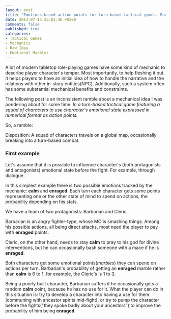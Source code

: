 ```yaml
---
layout: post
title: "Emotions-based action points for turn-based tactical games. Part 1"
date: 2014-07-13 23:01:46 +0300
comments: false
published: true
categories:
- Tactical Games
- Mechanics
- Raw Idea 
- Emotional Marbles
---
```


A lot of modern tabletop role-playing games have some kind of mechanic to describe player character's temper. Most importantly, to help fleshing it out. It helps players to have an initial idea of how to handle the narrative and the relations with other in-story entities(NPC). Additionally, such a system often has some substantial mechanical benefits and constraints.

The following post is an inconsistent ramble about a mechanical idea I was pondering about for some time: *In a turn-based tactical game featuring a squad of characters to use character's emotional state expressed in numerical format as action points.*

<!-- more -->

So, a ramble:

Disposition: A squad of characters travels on a global map, occasionally breaking into a turn-based combat.

### First example
Let's assume that it is possible to influence character's (both protagonists and antagonists) emotional state before the fight. For example, through dialogue. 

In this simplest example there is two possible emotions tracked by the mechanic: **calm** and **enraged**. Each turn each character gets some points representing one or the other state of mind to spend on actions, the probability depending on his stats. 

We have a team of two protagonists: Barbarian and Cleric. 

Barbarian is an angry fighter-type, whose MO is smashing things. Among his possible actions, all being direct attacks, most need the player to pay with **enraged** points. 

Cleric, on the other hand, needs to stay **calm** to pray to his god for divine interventions, but he can occasionally bash someone with a mace if he is **enraged**. 

Both characters get some emotional points(*marbles*) they can spend on actions per turn. Barbarian's probability of getting an **enraged** marble rather than **calm** is 6 to 1, for example, the Cleric's is 1 to 3.

Being a poorly built character, Barbarian suffers if he occasionally gets a random **calm** point, because he has no use for it. What the player can do in this situation is: try to develop a character into having a use for them (communing with ancestor spirits mid-fight), or try to pump the character before the fights("they spoke badly about your ancestors") to improve the probability of him being **enraged**. 


